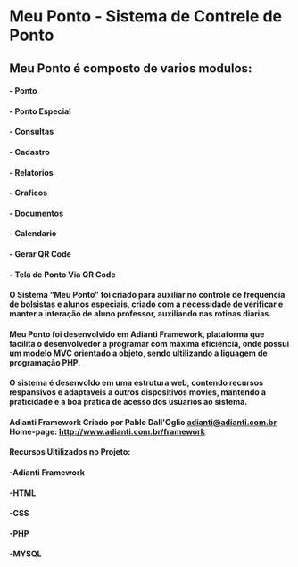 # Meu Ponto - Sistema de Contrele de Ponto

## Meu Ponto é composto de varios modulos:

#### - Ponto
#### - Ponto Especial
#### - Consultas
#### - Cadastro
#### - Relatorios
#### - Graficos
#### - Documentos
#### - Calendario
#### - Gerar QR Code
#### - Tela de Ponto Via QR Code


#### O Sistema “Meu Ponto” foi criado para auxiliar no controle de frequencia de bolsistas e alunos especiais, criado com a necessidade de verificar e manter a interação de aluno professor, auxiliando nas rotinas diarias.
#### Meu Ponto foi desenvolvido em Adianti Framework, plataforma que facilita o desenvolvedor a programar com máxima eficiência, onde possui um modelo MVC orientado a objeto, sendo ultilizando a liguagem de programação PHP.
#### O sistema é desenvoldo em uma estrutura web, contendo recursos respansivos e adaptaveis a outros dispositivos movies, mantendo a praticidade e a boa pratica de acesso dos usúarios ao sistema.

#### Adianti Framework Criado por Pablo Dall'Oglio adianti@adianti.com.br Home-page: http://www.adianti.com.br/framework

 #### Recursos Ultilizados no Projeto:
 #### -Adianti Framework
 #### -HTML
 #### -CSS
 #### -PHP
 #### -MYSQL
